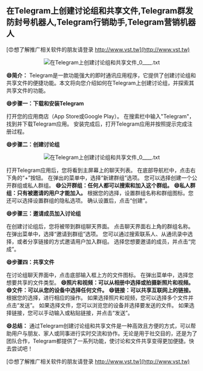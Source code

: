 ## **在Telegram上创建讨论组和共享文件,Telegram群发防封号机器人,Telegram行销助手,Telegram营销机器人**

[😍想了解推广相关软件的朋友请登录 http://www.vst.tw](http://www.vst.tw)

 <center><img src="https://vst.tw/MP4/tuiguang/png/0.png" alt="在Telegram上创建讨论组和共享文件_0____.txt"></center>

**😄简介：**
Telegram是一款功能强大的即时通讯应用程序，它提供了创建讨论组和共享文件的便捷功能。本文将向您介绍如何在Telegram上创建讨论组，并探索其共享文件的功能。

**😄步骤一：下载和安装Telegram**

打开您的应用商店（App Store或Google Play）。
在搜索栏中输入"Telegram"，找到并下载Telegram应用。
安装完成后，打开Telegram应用并按照提示完成注册过程。

**😄步骤二：创建讨论组**

 <center><img src="https://vst.tw/MP4/tuiguang/png/2.png" alt="在Telegram上创建讨论组和共享文件_0____.txt"></center>

打开Telegram应用后，您将看到主屏幕上的聊天列表。
在底部导航栏中，点击右下角的“+”按钮。
在弹出的菜单中，选择“新建群组”选项。
您可以选择创建一个公开群组或私人群组。
**😄公开群组：任何人都可以搜索和加入这个群组。**
**😄私人群组：只有被邀请的用户才能加入。**
根据您的选择，设置群组名称和群组图标。您还可以选择设置群组的隐私选项。
确认设置后，点击“创建”。

**😄步骤三：邀请成员加入讨论组**

在创建讨论组后，您将被带到群组聊天界面。
点击聊天界面右上角的群组名称。
在弹出菜单中，选择“邀请到群组”选项。
您可以通过搜索联系人、从通讯录中选择，或者分享链接的方式邀请用户加入群组。
选择您想要邀请的成员，并点击“完成”。

**😄步骤四：共享文件**

在讨论组聊天界面中，点击底部输入框上方的文件图标。
在弹出菜单中，选择您想要共享的文件类型。
**😄照片和视频：可以从相册中选择或拍摄新照片和视频。**
**😄文件：可以从您的设备中选择任何文件。**
**😄链接：可以共享互联网上的链接。**
根据您的选择，进行相应的操作。
如果选择照片和视频，您可以选择多个文件并点击“发送”。
如果选择文件，您可以浏览您的设备并选择要发送的文件。
如果选择链接，您可以手动输入或粘贴链接，并点击“发送”。

**😄总结：**
通过Telegram创建讨论组和共享文件是一种高效且方便的方式，可以帮助用户与朋友、家人或同事进行实时交流和协作。无论是用于社交目的，还是为了团队合作，Telegram都提供了一系列功能，使讨论和文件共享变得更加便捷。快去尝试吧！

[😍想了解推广相关软件的朋友请登录 http://www.vst.tw](http://www.vst.tw)



